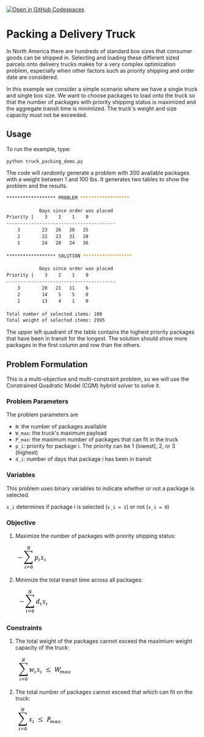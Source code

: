 [![Open in GitHub Codespaces](
  https://img.shields.io/badge/Open%20in%20GitHub%20Codespaces-333?logo=github)](
  https://codespaces.new/dwave-training/truck-packing?quickstart=1)
  
# Packing a Delivery Truck

In North America there are hundreds of standard box sizes that consumer goods can be
shipped in. Selecting and loading these different sized parcels onto delivery trucks
makes for a very complex optimization problem, especially when other factors such as
priority shipping and order date are considered.

In this example we consider a simple scenario where we have a single truck and single
box size. We want to choose packages to load onto the truck so that the number of
packages with priority shipping status is maximized and the aggregate transit time is
minimized. The truck's weight and size capacity must not be exceeded.

## Usage

To run the example, type:

`python truck_packing_demo.py`

The code will randomly generate a problem with 300 available packages with a weight between
1 and 100 lbs. It generates two tables to show the problem and the results.

```bash
****************** PROBLEM ******************

            Days since order was placed
Priority |    3    2    1    0
----------------------------------------
    3        23   26   20   25
    2        22   23   31   28
    1        24   28   24   26

****************** SOLUTION ******************

            Days since order was placed
Priority |    3    2    1    0
----------------------------------------
    3        20   21   11    6
    2        14    5    5    0
    1        13    4    1    0

Total number of selected items: 100
Total weight of selected items: 2995
```

The upper left quadrant of the table contains the highest priority packages that have been
in transit for the longest. The solution should show more packages in the first column and
row than the others.

## Problem Formulation

This is a multi-objective and multi-constraint problem, so we will use the Constrained
Quadratic Model (CQM) hybrid solver to solve it.

### Problem Parameters

The problem parameters are

- `N`:     the number of packages available
- `W_max`: the truck's maximum payload
- `P_max`: the maximum number of packages that can fit in the truck
- `p_i`:   priority for package i. The priority can be 1 (lowest), 2, or 3 (highest)
- `d_i`:   number of days that package i has been in transit

### Variables

This problem uses binary variables to indicate whether or not a package is selected.

`x_i` determines if package i is selected (`x_i = 1`) or not (`x_i = 0`)

### Objective

1. Maximize the number of packages with priority shipping status:

    ![readme_images](readme_images/objective_priority.png "obj_priority")

2. Minimize the total transit time across all packages:

    ![readme_images](readme_images/objective_transit.png "obj_transit")

### Constraints

1. The total weight of the packages cannot exceed the maximium weight capacity of the truck:

    ![readme_images](readme_images/constraint_weight.png "constraint_weight")

2. The total number of packages cannot exceed that which can fit on the truck:

    ![readme_images](readme_images/constraint_size.png "constraint_size")
